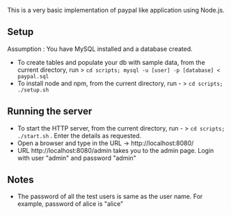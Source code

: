This is a very basic implementation of paypal like application using Node.js.

## Setup
Assumption : You have MySQL installed and a database created.
- To create tables and populate your db with sample data, from the current directory, run >  ```cd scripts; mysql -u [user] -p [database] < paypal.sql```
- To install node and npm, from the current directory, run - > ```cd scripts; ./setup.sh```

## Running the server
- To start the HTTP server, from the current directory, run - > ```cd scripts; ./start.sh``` . Enter the details as requested.
- Open a browser and type in the URL -> http://localhost:8080/
- URL http://localhost:8080/admin takes you to the admin page. Login with user "admin" and password "admin" 

## Notes
- The password of all the test users is same as the user name. For example, password of alice is "alice" 
